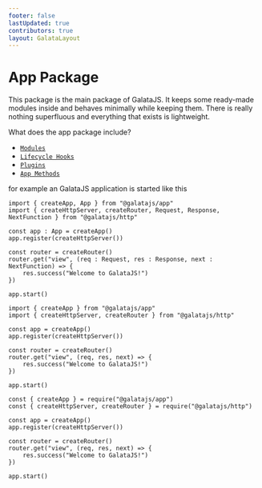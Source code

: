 ```yaml
---
footer: false
lastUpdated: true
contributors: true
layout: GalataLayout
---
```


# App Package

This package is the main package of <span class="text-primary">GalataJS</span>. It keeps some ready-made modules inside and behaves minimally while keeping them. There is really nothing superfluous and everything that exists is lightweight.

What does the app package include?

- [``Modules``](./modules)
- [``Lifecycle Hooks``](../../essentials/lifecycle)
- [``Plugins``](./plugins)
- [``App Methods``](./app-methods)

for example an <span class="text-primary">GalataJS</span> application is started like this

<div class="prefer-typescript">

```typescript:no-line-numbers
import { createApp, App } from "@galatajs/app"
import { createHttpServer, createRouter, Request, Response, NextFunction } from "@galatajs/http"

const app : App = createApp()
app.register(createHttpServer())

const router = createRouter()
router.get("view", (req : Request, res : Response, next : NextFunction) => {
    res.success("Welcome to GalataJS!")
})

app.start()
```

</div>


<div class="prefer-ecmascript">

```javascript:no-line-numbers
import { createApp } from "@galatajs/app"
import { createHttpServer, createRouter } from "@galatajs/http"

const app = createApp()
app.register(createHttpServer())

const router = createRouter()
router.get("view", (req, res, next) => {
    res.success("Welcome to GalataJS!")
})

app.start()
```

</div>


<div class="prefer-commonjs">

```javascript:no-line-numbers
const { createApp } = require("@galatajs/app")
const { createHttpServer, createRouter } = require("@galatajs/http")

const app = createApp()
app.register(createHttpServer())

const router = createRouter()
router.get("view", (req, res, next) => {
    res.success("Welcome to GalataJS!")
})

app.start()
```

</div>